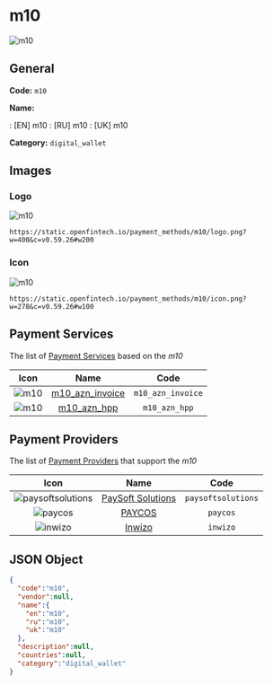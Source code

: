 
# m10 
![m10](https://static.openfintech.io/payment_methods/m10/logo.png?w=400&c=v0.59.26#w200)  

## General 
**Code:** `m10` 
 
**Name:** 
 
:	[EN] m10 
:	[RU] m10 
:	[UK] m10 
 
**Category:** `digital_wallet` 
 

## Images 

### Logo 
![m10](https://static.openfintech.io/payment_methods/m10/logo.png?w=400&c=v0.59.26#w200)  

```
https://static.openfintech.io/payment_methods/m10/logo.png?w=400&c=v0.59.26#w200
```  

### Icon 
![m10](https://static.openfintech.io/payment_methods/m10/icon.png?w=278&c=v0.59.26#w100)  

```
https://static.openfintech.io/payment_methods/m10/icon.png?w=278&c=v0.59.26#w100
```  

## Payment Services 
 
The list of [Payment Services](/payment-services/) based on the _m10_ 

|Icon|Name|Code| 
|:---:|:---:|:---:| 
|![m10](https://static.openfintech.io/payment_methods/m10/icon.png?w=278&c=v0.59.26#w100) |[m10_azn_invoice](/payment-services/m10_azn_invoice/)|`m10_azn_invoice`| 
|![m10](https://static.openfintech.io/payment_methods/m10/icon.png?w=278&c=v0.59.26#w100) |[m10_azn_hpp](/payment-services/m10_azn_hpp/)|`m10_azn_hpp`| 
 

## Payment Providers 
 
The list of [Payment Providers](/payment-providers/) that support the _m10_ 

|Icon|Name|Code| 
|:---:|:---:|:---:| 
|![paysoftsolutions](https://static.openfintech.io/payment_providers/paysoftsolutions/icon.png?w=278&c=v0.59.26#w100) |[PaySoft Solutions](/payment-providers/paysoftsolutions/)|`paysoftsolutions`| 
|![paycos](https://static.openfintech.io/payment_providers/paycos/icon.svg?w=278&c=v0.59.26#w100) |[PAYCOS](/payment-providers/paycos/)|`paycos`| 
|![inwizo](https://static.openfintech.io/payment_providers/inwizo/icon.svg?w=278&c=v0.59.26#w100) |[Inwizo](/payment-providers/inwizo/)|`inwizo`| 
 

## JSON Object 

```json
{
  "code":"m10",
  "vendor":null,
  "name":{
    "en":"m10",
    "ru":"m10",
    "uk":"m10"
  },
  "description":null,
  "countries":null,
  "category":"digital_wallet"
}
```  
